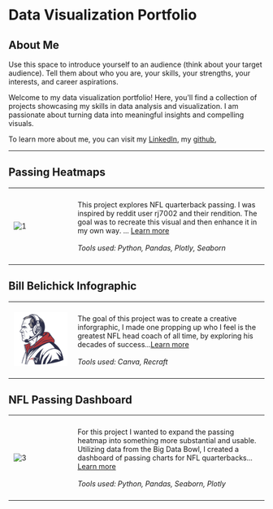 # Data Visualization Portfolio

## About Me
Use this space to introduce yourself to an audience (think about your target audience). Tell them about who you are, your skills, your strengths, your interests, and career aspirations.

Welcome to my data visualization portfolio! Here, you'll find a collection of projects showcasing my skills in data analysis and visualization. I am passionate about turning data into meaningful insights and compelling visuals.

<!--Include links to documents or sites that may be useful to your target audience: website, LinkedIn, your cv/resume, github, a community you contribute to, etc -->

To learn more about me, you can visit my [LinkedIn](www.linkedin.com/in/collin-ryan-510223250), my [github](https://github.com/ryanco01),


---

## Passing Heatmaps

<table align="right | left" style = "border-collapse: collapse; border: none;">
    <tr style = "border: none;">
        <td style="padding: 10px; width:25%; border: none;"> 
            <img src="./Images/proj1.png"  alt="1" >
        </td>
        <td style="padding:10px; width:75%; border: none;" valign = "top">
            <p>
            This project explores NFL quarterback passing. I was inspired by reddit user rj7002 and their rendition. The goal was to recreate this visual and then enhance it in my own way. ... <a href="./Project 1/README.md">Learn more</a>
            <br><br>
            <i>Tools used: Python, Pandas, Plotly, Seaborn</i>
            </p>
        </td>
    </tr> 
</table>

## Bill Belichick Infographic

<table align="right | left" style = "border-collapse: collapse; border: none;">
    <tr style = "border: none;">
        <td style="padding: 10px; width:25%; border: none;"> 
            <img src="./Images/billbelichick.2.svg"  alt="2" >
        </td>
        <td style="padding:10px; width:75%; border: none;" valign = "top">
            <p>
            The goal of this project was to create a creative inforgraphic, I made one propping up who I feel is the greatest NFL head coach of all time, by exploring his decades of success...<a href="./Project 2/README.md">Learn more</a>
            <br><br>
            <i>Tools used: Canva, Recraft</i>
            </p>
        </td>
    </tr> 
</table>

## NFL Passing Dashboard
<table align="right | left" style = "border-collapse: collapse; border: none;">
    <tr style = "border: none;">
        <td style="padding: 10px; width:25%; border: none;"> 
            <img src="./Images/proj3.png" alt="3" >
        </td>
        <td style="padding:10px; width:75%; border: none;" valign = "top">
            <p>
            For this project I wanted to expand the passing heatmap into something more substantial and usable. Utilizing data from the Big Data Bowl, I created a dashboard of passing charts for NFL quarterbacks... <a href="./Project 3/README.md">Learn more</a>
            <br><br>
            <i>Tools used: Python, Pandas, Seaborn, Plotly</i>
            </p>
        </td>
    </tr> 
</table>
